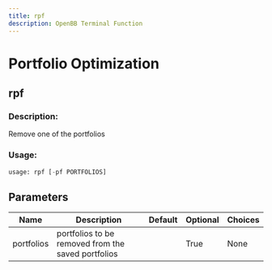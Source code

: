 ```yaml
---
title: rpf
description: OpenBB Terminal Function
---
```


# Portfolio Optimization

## rpf

### Description: 

Remove one of the portfolios

### Usage: 
```python
usage: rpf [-pf PORTFOLIOS]
```

## Parameters

| Name | Description | Default | Optional | Choices |
| ---- | ----------- | ------- | -------- | ------- |
| portfolios | portfolios to be removed from the saved portfolios |  | True | None |


